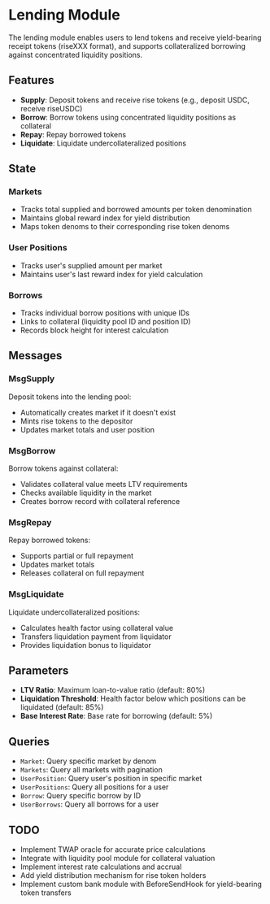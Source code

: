 # Lending Module

The lending module enables users to lend tokens and receive yield-bearing receipt tokens (riseXXX format), and supports collateralized borrowing against concentrated liquidity positions.

## Features

- **Supply**: Deposit tokens and receive rise tokens (e.g., deposit USDC, receive riseUSDC)
- **Borrow**: Borrow tokens using concentrated liquidity positions as collateral
- **Repay**: Repay borrowed tokens
- **Liquidate**: Liquidate undercollateralized positions

## State

### Markets
- Tracks total supplied and borrowed amounts per token denomination
- Maintains global reward index for yield distribution
- Maps token denoms to their corresponding rise token denoms

### User Positions
- Tracks user's supplied amount per market
- Maintains user's last reward index for yield calculation

### Borrows
- Tracks individual borrow positions with unique IDs
- Links to collateral (liquidity pool ID and position ID)
- Records block height for interest calculation

## Messages

### MsgSupply
Deposit tokens into the lending pool:
- Automatically creates market if it doesn't exist
- Mints rise tokens to the depositor
- Updates market totals and user position

### MsgBorrow
Borrow tokens against collateral:
- Validates collateral value meets LTV requirements
- Checks available liquidity in the market
- Creates borrow record with collateral reference

### MsgRepay
Repay borrowed tokens:
- Supports partial or full repayment
- Updates market totals
- Releases collateral on full repayment

### MsgLiquidate
Liquidate undercollateralized positions:
- Calculates health factor using collateral value
- Transfers liquidation payment from liquidator
- Provides liquidation bonus to liquidator

## Parameters

- **LTV Ratio**: Maximum loan-to-value ratio (default: 80%)
- **Liquidation Threshold**: Health factor below which positions can be liquidated (default: 85%)
- **Base Interest Rate**: Base rate for borrowing (default: 5%)

## Queries

- `Market`: Query specific market by denom
- `Markets`: Query all markets with pagination
- `UserPosition`: Query user's position in specific market
- `UserPositions`: Query all positions for a user
- `Borrow`: Query specific borrow by ID
- `UserBorrows`: Query all borrows for a user

## TODO

- Implement TWAP oracle for accurate price calculations
- Integrate with liquidity pool module for collateral valuation
- Implement interest rate calculations and accrual
- Add yield distribution mechanism for rise token holders
- Implement custom bank module with BeforeSendHook for yield-bearing token transfers